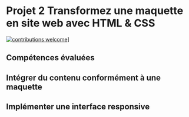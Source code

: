
# Projet 2 Transformez une maquette en site web avec HTML & CSS

[![contributions welcome]([https://img.shields.io/static/v1.svg?label=Contributions&message=Welcome&color=0059b3&style=flat-square)](https://user.oc-static.com/upload/2022/04/07/16493434697192_Desktop%20-%201.png)]

## Compétences évaluées

## Intégrer du contenu conformément à une maquette

## Implémenter une interface responsive



